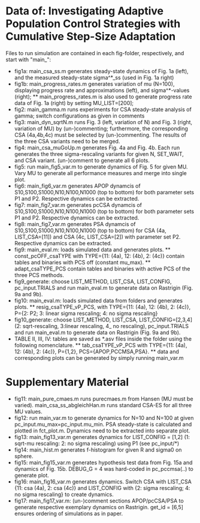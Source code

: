 # Data of: Investigating Adaptive Population Control Strategies with Cumulative Step-Size Adaptation

Files to run simulation are contained in each fig-folder, respectively, and start with "main_":
* fig1a: main_csa_ss.m generates steady-state dynamics of Fig. 1a (left), and the measured steady-state sigma^*_ss (used in Fig. 1a right)
* fig1b: main_progress_rates.m generates variation of mu (N=100), displaying progress rate and approximations (left), and sigma^*-values (right); 
** main_progress_rates.m is also used to generate progress rate data of Fig. 1a (right) by setting MU_LIST=[200];
* fig2: main_gamma.m runs experiments for CSA steady-state analysis of gamma; switch configurations as given in comments
* fig3: main_dyn_sqrtN.m runs Fig. 3 (left, variation of N) and Fig. 3 (right, variation of MU) by (un-)commenting; furthermore, the corresponding CSA (4a,4b,4c) must be selected by (un-)commenting. The results of the three CSA variants need to be merged.
* fig4: main_csa_muGoUp.m generates Fig. 4a and Fig. 4b. Each run generates the three sigma-rescaling variants for given N, SET_WAIT, and CSA variant.
(un-)comment to generate all 6 plots. 
* fig5: run main_fig5_var.m to generate dynamics of Fig. 5 for given MU. Vary MU to generate all performance measures and merge into single plot.
* fig6: main_fig6_var.m generates APOP dynamcis of S10,S100,S1000,N10,N100,N1000 (top to bottom) for both parameter sets P1 and P2. Respective dynamics can be extracted. 
* fig7: main_fig7_var.m generates pcCSA dynamcis of S10,S100,S1000,N10,N100,N1000 (top to bottom) for both parameter sets P1 and P2. Respective dynamics can be extracted. 
* fig8: main_fig7_var.m generates PSA dynamcis of S10,S100,S1000,N10,N100,N1000 (top to bottom) for CSA (4a, LIST_CSA=[11])  and CSA (4c, LIST_CSA=[2]) with parameter set P2. Respective dynamics can be extracted. 
* fig9: main_eval.m: loads simulated data and generates plots.
** const_pcOFF_csaTYPE with TYPE={11: (4a), 12: (4b), 2: (4c)} contain tables and binaries with PCS off (constant mu_max).
** adapt_csaTYPE_PCS contain tables and binaries with active PCS of the three PCS methods.
* fig9_generate: choose LIST_METHOD, LIST_CSA, LIST_CONFIG, pc_input.TRIALS and run main_eval.m to generate data on Rastrigin (Fig. 9a and 9b).
* fig10: main_eval.m: loads simulated data from folders and generates plots.
** resig_csaTYPE_vP_PCS, with TYPE={11: (4a), 12: (4b), 2: (4c)}, P={2: P2; 3: linear sigma rescaling; 4: no sigma rescaling}
* fig10_generate: choose LIST_METHOD, LIST_CSA, LIST_CONFIG=[2,3,4] (2: sqrt-rescaling, 3:linear rescaling, 4_ no rescaling), pc_input.TRIALS and run main_eval.m to generate data on Rastrigin (Fig. 9a and 9b).
* TABLE II, III, IV: tables are saved as *.asv files inside the folder using the following nomenclature.
** tab_csaTYPE_vP_PCS with TYPE={11: (4a), 12: (4b), 2: (4c)}, P={1,2}, PCS={APOP,PCCMSA,PSA}.
** data and corresponding plots can be generated by simply running main_var.m

# Supplementary Material
* fig11: main_pure_cmaes.m runs purecmaes.m from Hansen (MU must be varied). main_csa_ss_abgleichHan.m runs standard CSA-ES for all three MU values.
* fig12: run main_var.m to generate dynamics for N=10 and N=100 at given pc_input.mu_max=pc_input.mu_min. PSA steady-state is calculated and plotted in fct_plot.m. Dynamics need to be extracted into separate plot.
* fig13: main_fig13_var.m generates dynamics for LIST_CONFIG = [1,2] (1: sqrt-mu rescaling: 2: no sigma rescaling) using P1 (see pc_input/*)
* fig14: main_hist.m generates f-histogram for given R and sigma0 on sphere.
* fig15: main_fig15_var.m generates hypothesis test data from Fig. 15a and dynamics of Fig. 15b. DEBUG_G = 4 was hard-coded in pc_pccmsa(..) to generate plot.
* fig16: main_fig16_var.m generates dynamics. Switch CSA with LIST_CSA {11: csa (4a), 2: csa (4c)} and LIST_CONFIG with {2: sigma rescaling; 4: no sigma rescaling} to create dynamics.
* fig17: main_fig17_var.m: (un-)comment sections APOP/pcCSA/PSA to generate respective exemplary dynamics on Rastrigin. get_id = [6,5] ensures ordering of simulations as in paper.
